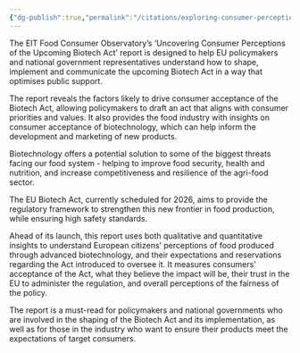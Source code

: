 ```yaml
---
{"dg-publish":true,"permalink":"/citations/exploring-consumer-perceptions-of-the-eu-biotech-act-eit-food/","created":"2025-10-25T16:20:31.106+01:00","updated":"2025-10-25T16:20:31.141+01:00"}
---
```


The EIT Food Consumer Observatory’s ‘Uncovering Consumer Perceptions of the Upcoming Biotech Act’ report is designed to help EU policymakers and national government representatives understand how to shape, implement and communicate the upcoming Biotech Act in a way that optimises public support.

The report reveals the factors likely to drive consumer acceptance of the Biotech Act, allowing policymakers to draft an act that aligns with consumer priorities and values. It also provides the food industry with insights on consumer acceptance of biotechnology, which can help inform the development and marketing of new products.

Biotechnology offers a potential solution to some of the biggest threats facing our food system - helping to improve food security, health and nutrition, and increase competitiveness and resilience of the agri-food sector. 

The EU Biotech Act, currently scheduled for 2026, aims to provide the regulatory framework to strengthen this new frontier in food production, while ensuring high safety standards. 

Ahead of its launch, this report uses both qualitative and quantitative insights to understand European citizens’ perceptions of food produced through advanced biotechnology, and 
their expectations and reservations regarding the Act introduced to oversee it. It measures consumers’ acceptance of the Act, what they believe the impact will be, their trust in the EU to administer the regulation, and overall perceptions of the fairness of the policy.

The report is a must-read for policymakers and national governments who are involved in the shaping of the Biotech Act and its implementation, as well as for those in the industry who want to ensure their products meet the expectations of target consumers.